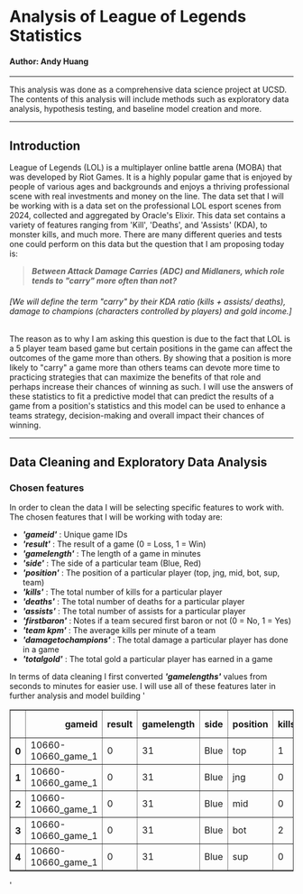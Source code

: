 # Analysis of League of Legends Statistics
#### **Author: Andy Huang**
___


This analysis was done as a comprehensive data science project at UCSD. The contents of this analysis will include methods such as exploratory data analysis, hypothesis testing, and baseline model creation and more.

___
## Introduction

League of Legends (LOL) is a multiplayer online battle arena (MOBA) that was developed by Riot Games. It is a highly popular game that is enjoyed by people of various ages and backgrounds and enjoys a thriving professional scene with real investments and money on the line. The data set that I will be working with is a data set on the professional LOL esport scenes from 2024, collected and aggregated by Oracle's Elixir. This data set contains a variety of features ranging from 'Kill', 'Deaths', and 'Assists' (KDA), to monster kills, and much more. 
There are many different queries and tests one could perform on this data but the question that I am proposing today is: 
> _**Between Attack Damage Carries (ADC) and Midlaners, which role tends to "carry" more often than not?**_

###### [We will define the term "carry" by their KDA ratio (kills + assists/ deaths), damage to champions (characters controlled by players) and gold income.]

The reason as to why I am asking this question is due to the fact that LOL is a 5 player team based game but certain positions in the game can affect the outcomes of the game more than others. By showing that a position is more likely to "carry" a game more than others teams can devote more time to practicing strategies that can maximize the benefits of that role and perhaps increase their chances of winning as such. 
I will use the answers of these statistics to fit a predictive model that can predict the results of a game from a position's statistics and this model can be used to enhance a teams strategy, decision-making and overall impact their chances of winning.

___
## Data Cleaning and Exploratory Data Analysis

### Chosen features

In order to clean the data I will be selecting specific features to  work with. The chosen features that I will be working with today are:
- **_'gameid'_** : Unique game IDs
- **_'result'_** : The result of a game (0 = Loss, 1 = Win)
- **_'gamelength'_** : The length of a game in minutes
- **_'side'_** : The side of a particular team (Blue, Red)
- **_'position'_** : The position of a particular player (top, jng, mid, bot, sup, team)
- **_'kills'_** : The total number of kills for a particular player
- **_'deaths'_** : The total number of deaths for a particular player
- **_'assists'_** : The total number of assists for a particular player
- **_'firstbaron'_** : Notes if a team secured first baron or not (0 = No, 1 = Yes)
- **_'team kpm'_** : The average kills per minute of a team
- **_'damagetochampions'_** : The total damage a particular player has done in a game
- **_'totalgold'_** : The total gold a particular player has earned in a game

In terms of data cleaning I first converted **_'gamelengths'_** values from seconds to minutes for easier use. I will use all of these features later in further analysis and model building 
'<table border="1" class="dataframe">  <thead>    <tr style="text-align: right;">      <th></th>      <th>gameid</th>      <th>result</th>      <th>gamelength</th>      <th>side</th>      <th>position</th>      <th>kills</th>      <th>deaths</th>      <th>assists</th>      <th>firstbaron</th>      <th>team kpm</th>      <th>damagetochampions</th>      <th>totalgold</th>    </tr>  </thead>  <tbody>    <tr>      <th>0</th>      <td>10660-10660_game_1</td>      <td>0</td>      <td>31</td>      <td>Blue</td>      <td>top</td>      <td>1</td>      <td>3</td>      <td>1</td>      <td>NaN</td>      <td>0.1</td>      <td>7092</td>      <td>11083</td>    </tr>    <tr>      <th>1</th>      <td>10660-10660_game_1</td>      <td>0</td>      <td>31</td>      <td>Blue</td>      <td>jng</td>      <td>0</td>      <td>4</td>      <td>3</td>      <td>NaN</td>      <td>0.1</td>      <td>7361</td>      <td>8636</td>    </tr>    <tr>      <th>2</th>      <td>10660-10660_game_1</td>      <td>0</td>      <td>31</td>      <td>Blue</td>      <td>mid</td>      <td>0</td>      <td>2</td>      <td>0</td>      <td>NaN</td>      <td>0.1</td>      <td>10005</td>      <td>10743</td>    </tr>    <tr>      <th>3</th>      <td>10660-10660_game_1</td>      <td>0</td>      <td>31</td>      <td>Blue</td>      <td>bot</td>      <td>2</td>      <td>4</td>      <td>0</td>      <td>NaN</td>      <td>0.1</td>      <td>10892</td>      <td>12224</td>    </tr>    <tr>      <th>4</th>      <td>10660-10660_game_1</td>      <td>0</td>      <td>31</td>      <td>Blue</td>      <td>sup</td>      <td>0</td>      <td>3</td>      <td>3</td>      <td>NaN</td>      <td>0.1</td>      <td>6451</td>      <td>7221</td>    </tr>  </tbody></table>'
